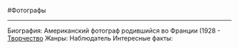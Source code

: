 #Фотографы 

---
Биография: Американский фотограф родившийся во Франции (1928 -
[Творчество](https://yandex.ru/images/search?from=tabbar&nomisspell=1&text=elliott%20erwitt%20%D1%84%D0%BE%D1%82%D0%BE%D0%B3%D1%80%D0%B0%D1%84%D0%B8%D0%B8&source=related-query-serp)
Жанры: Наблюдатель
Интересные факты:


